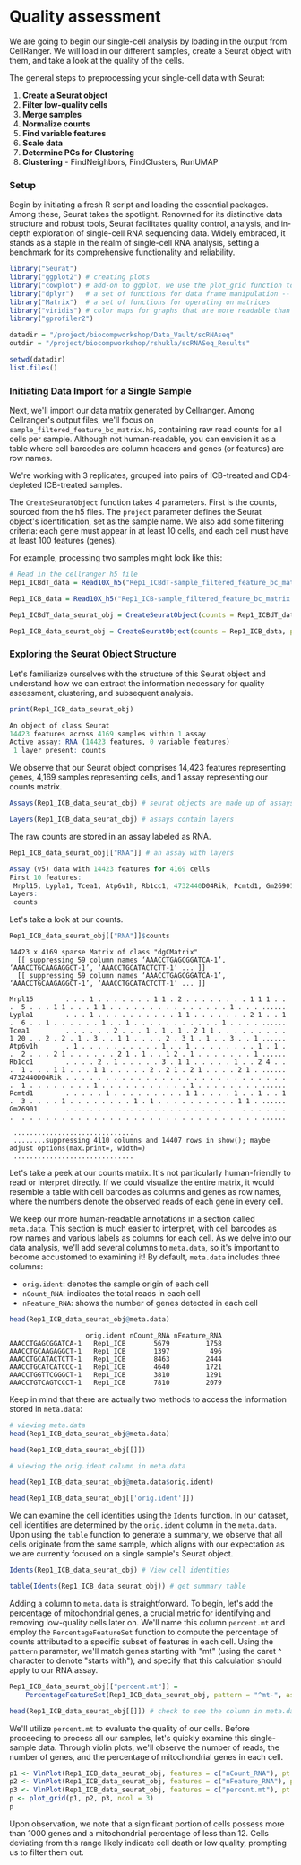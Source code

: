 # Quality assessment

We are going to begin our single-cell analysis by loading in the output from CellRanger. We will load in our different samples, create a Seurat object with them, and take a look at the quality of the cells.

The general steps to preprocessing your single-cell data with Seurat:

1. **Create a Seurat object**
2. **Filter low-quality cells**
3. **Merge samples**
4. **Normalize counts**
5. **Find variable features**
6. **Scale data**
7. **Determine PCs for Clustering**
8. **Clustering** - FindNeighbors, FindClusters, RunUMAP

### Setup
Begin by initiating a fresh R script and loading the essential packages. Among these, Seurat takes the spotlight. Renowned for its distinctive data structure and robust tools, Seurat facilitates quality control, analysis, and in-depth exploration of single-cell RNA sequencing data. Widely embraced, it stands as a staple in the realm of single-cell RNA analysis, setting a benchmark for its comprehensive functionality and reliability.

```R
library("Seurat") 
library("ggplot2") # creating plots
library("cowplot") # add-on to ggplot, we use the plot_grid function to put multiple violin plots in one image file
library("dplyr")   # a set of functions for data frame manipulation -- a core package of Tidyverse (THE R data manipulation package)
library("Matrix")  # a set of functions for operating on matrices
library("viridis") # color maps for graphs that are more readable than default colors
library("gprofiler2")

datadir = "/project/biocompworkshop/Data_Vault/scRNAseq"
outdir = "/project/biocompworkshop/rshukla/scRNASeq_Results"

setwd(datadir)
list.files()
```

### Initiating Data Import for a Single Sample
Next, we'll import our data matrix generated by Cellranger. Among Cellranger's output files, we'll focus on `sample_filtered_feature_bc_matrix.h5`, containing raw read counts for all cells per sample. Although not human-readable, you can envision it as a table where cell barcodes are column headers and genes (or features) are row names.

We're working with 3 replicates, grouped into pairs of ICB-treated and CD4-depleted ICB-treated samples.

The `CreateSeuratObject` function takes 4 parameters. First is the counts, sourced from the h5 files. The `project` parameter defines the Seurat object's identification, set as the sample name. We also add some filtering criteria: each gene must appear in at least 10 cells, and each cell must have at least 100 features (genes).

For example, processing two samples might look like this:

```R
# Read in the cellranger h5 file
Rep1_ICBdT_data = Read10X_h5("Rep1_ICBdT-sample_filtered_feature_bc_matrix.h5") 

Rep1_ICB_data = Read10X_h5("Rep1_ICB-sample_filtered_feature_bc_matrix.h5")

Rep1_ICBdT_data_seurat_obj = CreateSeuratObject(counts = Rep1_ICBdT_data, project = "Rep1_ICBdT", min.cells = 10, min.features = 100)

Rep1_ICB_data_seurat_obj = CreateSeuratObject(counts = Rep1_ICB_data, project = "Rep1_ICB", min.cells = 10, min.features = 100)
```
### Exploring the Seurat Object Structure
Let's familiarize ourselves with the structure of this Seurat object and understand how we can extract the information necessary for quality assessment, clustering, and subsequent analysis.

```R
print(Rep1_ICB_data_seurat_obj)
```

```R
An object of class Seurat 
14423 features across 4169 samples within 1 assay 
Active assay: RNA (14423 features, 0 variable features)
 1 layer present: counts
```
We observe that our Seurat object comprises 14,423 features representing genes, 4,169 samples representing cells, and 1 assay representing our counts matrix.

```R
Assays(Rep1_ICB_data_seurat_obj) # seurat objects are made up of assays

Layers(Rep1_ICB_data_seurat_obj) # assays contain layers
```

The raw counts are stored in an assay labeled as RNA.

```R
Rep1_ICB_data_seurat_obj[["RNA"]] # an assay with layers
```

```R
Assay (v5) data with 14423 features for 4169 cells
First 10 features:
 Mrpl15, Lypla1, Tcea1, Atp6v1h, Rb1cc1, 4732440D04Rik, Pcmtd1, Gm26901, Sntg1, Rrs1 
Layers:
 counts
```

Let's take a look at our counts.

```R
Rep1_ICB_data_seurat_obj[["RNA"]]$counts
```

```
14423 x 4169 sparse Matrix of class "dgCMatrix"
  [[ suppressing 59 column names ‘AAACCTGAGCGGATCA-1’, ‘AAACCTGCAAGAGGCT-1’, ‘AAACCTGCATACTCTT-1’ ... ]]
  [[ suppressing 59 column names ‘AAACCTGAGCGGATCA-1’, ‘AAACCTGCAAGAGGCT-1’, ‘AAACCTGCATACTCTT-1’ ... ]]
                                                                                                                                           
Mrpl15        . . . 1 . . . . . . . 1 1 . 2 . . . . . . . . 1 1 1 . . .  5 . . . 1 1 . . . 1 1 . . . . . . . . . . . . . . . 1 . . . ......
Lypla1        . . . 1 . . . . . . . . . . 1 1 . . . . . . . 2 1 . . 1 .  6 . . 1 . . . . . . 1 . . 1 . . . . . . . . . . . 1 . . . . ......
Tcea1         . . . . . . 2 . . . 1 . 1 . 1 . 2 1 1 . . . . . . . . . 1 20 . . 2 . 2 . 1 . 3 . . 1 1 . . . . 2 . 3 1 . 1 . . 3 . . 1 ......
Atp6v1h       . 1 . . . . . . . . . . 1 . . 1 . . . . . . . . 1 . 1 . .  2 . . . 2 1 . . . . . . 2 1 . 1 . . 1 2 . 1 . . . . . . . 1 ......
Rb1cc1        . . . . 2 . 1 . . . . . 3 . 1 1 . . . . . 1 . . 2 4 . . .  1 . . . 1 1 . . . 1 1 . . . . . 2 . 2 1 . 2 1 . . . . 2 1 . ......
4732440D04Rik . . . . . . . . . . . . . . . . . . . . . . . . . . . . .  1 . . . . . . . . 1 . . . . . . . . . . . 1 . . . . . . . . ......
Pcmtd1        . . . . . 1 . . . . . . . . . 1 1 . . . . 1 . . 1 . . 1 .  3 . . . . 1 . . . . . . . . 1 . 1 . . . . . . . . . . 1 1 . ......
Gm26901       . . . . . . . . . . . . . . . . . . . . . . . . . . . . .  . . . . . . . . . . . . . . . . . . . . . . . . . . . . . . ......

 ..............................
 ........suppressing 4110 columns and 14407 rows in show(); maybe adjust options(max.print=, width=)
 ..............................
```
Let's take a peek at our counts matrix. It's not particularly human-friendly to read or interpret directly. If we could visualize the entire matrix, it would resemble a table with cell barcodes as columns and genes as row names, where the numbers denote the observed reads of each gene in every cell.

We keep our more human-readable annotations in a section called `meta.data`. This section is much easier to interpret, with cell barcodes as row names and various labels as columns for each cell. As we delve into our data analysis, we'll add several columns to `meta.data`, so it's important to become accustomed to examining it! By default, `meta.data` includes three columns:

- `orig.ident`: denotes the sample origin of each cell
- `nCount_RNA`: indicates the total reads in each cell
- `nFeature_RNA`: shows the number of genes detected in each cell

```R
head(Rep1_ICB_data_seurat_obj@meta.data)
```
```
                   orig.ident nCount_RNA nFeature_RNA
AAACCTGAGCGGATCA-1   Rep1_ICB       5679         1758
AAACCTGCAAGAGGCT-1   Rep1_ICB       1397          496
AAACCTGCATACTCTT-1   Rep1_ICB       8463         2444
AAACCTGCATCATCCC-1   Rep1_ICB       4640         1721
AAACCTGGTTCGGGCT-1   Rep1_ICB       3810         1291
AAACCTGTCAGTCCCT-1   Rep1_ICB       7810         2079
```
Keep in mind that there are actually two methods to access the information stored in `meta.data`:

```R
# viewing meta.data
head(Rep1_ICB_data_seurat_obj@meta.data)

head(Rep1_ICB_data_seurat_obj[[]])

# viewing the orig.ident column in meta.data

head(Rep1_ICB_data_seurat_obj@meta.data$orig.ident)

head(Rep1_ICB_data_seurat_obj[['orig.ident']])
```
We can examine the cell identities using the `Idents` function. In our dataset, cell identities are determined by the `orig.ident` column in the `meta.data`. Upon using the `table` function to generate a summary, we observe that all cells originate from the same sample, which aligns with our expectation as we are currently focused on a single sample's Seurat object.

```R
Idents(Rep1_ICB_data_seurat_obj) # View cell identities

table(Idents(Rep1_ICB_data_seurat_obj)) # get summary table
```
Adding a column to `meta.data` is straightforward. To begin, let's add the percentage of mitochondrial genes, a crucial metric for identifying and removing low-quality cells later on. We'll name this column `percent.mt` and employ the `PercentageFeatureSet` function to compute the percentage of counts attributed to a specific subset of features in each cell. Using the `pattern` parameter, we'll match genes starting with "mt" (using the caret ^ character to denote "starts with"), and specify that this calculation should apply to our RNA assay.

```R
Rep1_ICB_data_seurat_obj[["percent.mt"]] = 
    PercentageFeatureSet(Rep1_ICB_data_seurat_obj, pattern = "^mt-", assay = "RNA")

head(Rep1_ICB_data_seurat_obj[[]]) # check to see the column in meta.data
```

We'll utilize `percent.mt` to evaluate the quality of our cells. Before proceeding to process all our samples, let's quickly examine this single-sample data. Through violin plots, we'll observe the number of reads, the number of genes, and the percentage of mitochondrial genes in each cell.

```R
p1 <- VlnPlot(Rep1_ICB_data_seurat_obj, features = c("nCount_RNA"), pt.size = 0) 
p2 <- VlnPlot(Rep1_ICB_data_seurat_obj, features = c("nFeature_RNA"), pt.size = 0) + scale_y_continuous(breaks = c(0, 300, 500, 1000, 2000, 4000))
p3 <- VlnPlot(Rep1_ICB_data_seurat_obj, features = c("percent.mt"), pt.size = 0) + scale_y_continuous(breaks = c(0, 12.5, 25, 50))
p <- plot_grid(p1, p2, p3, ncol = 3)
p
```

Upon observation, we note that a significant portion of cells possess more than 1000 genes and a mitochondrial percentage of less than 12. Cells deviating from this range likely indicate cell death or low quality, prompting us to filter them out.





